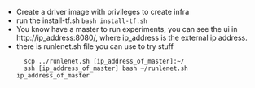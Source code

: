 - Create a driver image with privileges to create infra
- run the install-tf.sh `bash install-tf.sh`
- You know have a master to run experiments, you can see the ui in http://ip_address:8080/, where ip_address is the external ip address.
- there is runlenet.sh file you can use to try stuff
  ```
    scp ../runlenet.sh [ip_address_of_master]:~/
    ssh [ip_address_of_master] bash ~/runlenet.sh ip_address_of_master
  ```
